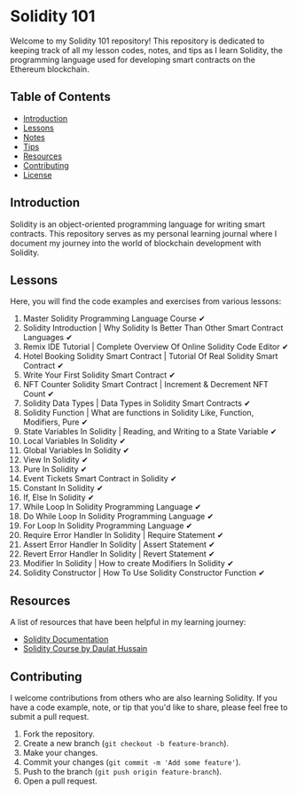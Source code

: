 # Solidity 101

Welcome to my Solidity 101 repository! This repository is dedicated to keeping track of all my lesson codes, notes, and tips as I learn Solidity, the programming language used for developing smart contracts on the Ethereum blockchain.

## Table of Contents

- [Introduction](#introduction)
- [Lessons](#lessons)
- [Notes](#notes)
- [Tips](#tips)
- [Resources](#resources)
- [Contributing](#contributing)
- [License](#license)

## Introduction

Solidity is an object-oriented programming language for writing smart contracts. This repository serves as my personal learning journal where I document my journey into the world of blockchain development with Solidity.

## Lessons

Here, you will find the code examples and exercises from various lessons:

1. Master Solidity Programming Language Course ✔
2. Solidity Introduction | Why Solidity Is Better Than Other Smart Contract Languages ✔
3. Remix IDE Tutorial | Complete Overview Of Online Solidity Code Editor ✔
4. Hotel Booking Solidity Smart Contract | Tutorial Of Real Solidity Smart Contract ✔
5. Write Your First Solidity Smart Contract ✔
6. NFT Counter Solidity Smart Contract | Increment & Decrement NFT Count ✔
7. Solidity Data Types | Data Types in Solidity Smart Contracts ✔
8. Solidity Function | What are functions in Solidity Like, Function, Modifiers, Pure ✔
9. State Variables In Solidity | Reading, and Writing to a State Variable ✔
10. Local Variables In Solidity ✔
11. Global Variables In Solidity ✔
12. View In Solidity ✔
13. Pure In Solidity ✔
14. Event Tickets Smart Contract in Solidity ✔
15. Constant In Solidity ✔
16. If, Else In Solidity ✔
17. While Loop In Solidity Programming Language ✔
18. Do While Loop In Solidity Programming Language ✔
19. For Loop In Solidity Programming Language ✔
20. Require Error Handler In Solidity | Require Statement ✔
21. Assert Error Handler In Solidity | Assert Statement ✔
22. Revert Error Handler In Solidity | Revert Statement ✔
23. Modifier In Solidity | How to create Modifiers In Solidity ✔
24. Solidity Constructor | How To Use Solidity Constructor Function ✔

## Resources

A list of resources that have been helpful in my learning journey:

- [Solidity Documentation](https://docs.soliditylang.org/en/v0.8.6/)
- [Solidity Course by Daulat Hussain](https://www.youtube.com/playlist?list=PLWUCKsxdKl0oksYr6IG_wRsaSUySQC0ck)

## Contributing

I welcome contributions from others who are also learning Solidity. If you have a code example, note, or tip that you'd like to share, please feel free to submit a pull request.

1. Fork the repository.
2. Create a new branch (`git checkout -b feature-branch`).
3. Make your changes.
4. Commit your changes (`git commit -m 'Add some feature'`).
5. Push to the branch (`git push origin feature-branch`).
6. Open a pull request.

